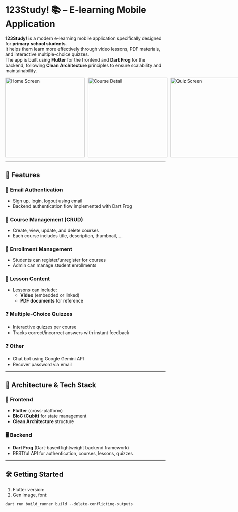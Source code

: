 # 123Study! 📚 – E-learning Mobile Application

**123Study!** is a modern e-learning mobile application specifically designed for **primary school students**.  
It helps them learn more effectively through video lessons, PDF materials, and interactive multiple-choice quizzes.  
The app is built using **Flutter** for the frontend and **Dart Frog** for the backend, following **Clean Architecture** principles to ensure scalability and maintainability.

<div style="display: flex; gap: 10px;">
<img src="assets/screenshots/home.png" alt="Home Screen" width="250"/>  
<img src="screenshots/course_detail.png" alt="Course Detail" width="250"/>  
<img src="screenshots/quiz.png" alt="Quiz Screen" width="250"/>
</div>

---

## 🚀 Features

### 🔐 Email Authentication
- Sign up, login, logout using email
- Backend authentication flow implemented with Dart Frog

### 📘 Course Management (CRUD)
- Create, view, update, and delete courses
- Each course includes title, description, thumbnail, ...

### 📝 Enrollment Management
- Students can register/unregister for courses
- Admin can manage student enrollments

### 🎥 Lesson Content
- Lessons can include:
    - **Video** (embedded or linked)
    - **PDF documents** for reference

### ❓ Multiple-Choice Quizzes
- Interactive quizzes per course
- Tracks correct/incorrect answers with instant feedback

### ❓ Other
- Chat bot using Google Gemini API
- Recover password via email

---

## 🧱 Architecture & Tech Stack

### 📱 Frontend
- **Flutter** (cross-platform)
- **BloC (Cubit)** for state management
- **Clean Architecture** structure

### 🖥️ Backend
- **Dart Frog** (Dart-based lightweight backend framework)
- RESTful API for authentication, courses, lessons, quizzes

---

## 🛠️ Getting Started

1. Flutter version: 
2. Gen image, font:
```dart
dart run build_runner build --delete-conflicting-outputs
```